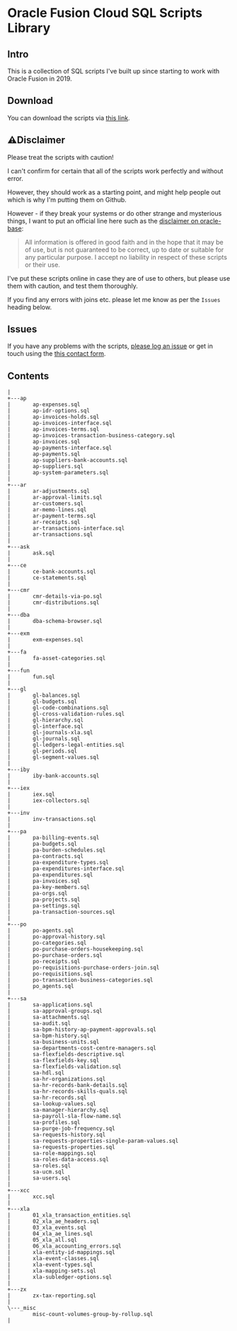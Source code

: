 # Oracle Fusion Cloud SQL Scripts Library

## Intro

This is a collection of SQL scripts I've built up since starting to work with Oracle Fusion in 2019.

## Download

You can download the scripts via [this link](https://github.com/throwing-cheese/oracle-fusion-cloud-sql-scripts/archive/refs/heads/main.zip).

## ⚠️Disclaimer

Please treat the scripts with caution!

I can't confirm for certain that all of the scripts work perfectly and without error.

However, they should work as a starting point, and might help people out which is why I'm putting them on Github.

However - if they break your systems or do other strange and mysterious things, I want to put an official line here such as the [disclaimer on oracle-base](https://oracle-base.com/misc/site-info#copyright):

> All information is offered in good faith and in the hope that it may be of use, but is not guaranteed to be correct, up to date or suitable for any particular purpose. I accept no liability in respect of these scripts or their use.

I've put these scripts online in case they are of use to others, but please use them with caution, and test them thoroughly.

If you find any errors with joins etc. please let me know as per the `Issues` heading below.

## Issues

If you have any problems with the scripts, [please log an issue](https://github.com/throwing-cheese/oracle-fusion-cloud-sql-scripts/issues) or get in touch using the [this contact form](https://jimpix.co.uk/contact/).

## Contents

    |   
	+---ap
	|       ap-expenses.sql
	|       ap-idr-options.sql
	|       ap-invoices-holds.sql
	|       ap-invoices-interface.sql
	|       ap-invoices-terms.sql
	|       ap-invoices-transaction-business-category.sql
	|       ap-invoices.sql
	|       ap-payments-interface.sql
	|       ap-payments.sql
	|       ap-suppliers-bank-accounts.sql
	|       ap-suppliers.sql
	|       ap-system-parameters.sql
	|       
	+---ar
	|       ar-adjustments.sql
	|       ar-approval-limits.sql
	|       ar-customers.sql
	|       ar-memo-lines.sql
	|       ar-payment-terms.sql
	|       ar-receipts.sql
	|       ar-transactions-interface.sql
	|       ar-transactions.sql
	|       
	+---ask
	|       ask.sql
	|       
	+---ce
	|       ce-bank-accounts.sql
	|       ce-statements.sql
	|       
	+---cmr
	|       cmr-details-via-po.sql
	|       cmr-distributions.sql
	|       
	+---dba
	|       dba-schema-browser.sql
	|       
	+---exm
	|       exm-expenses.sql
	|       
	+---fa
	|       fa-asset-categories.sql
	|       
	+---fun
	|       fun.sql
	|       
	+---gl
	|       gl-balances.sql
	|       gl-budgets.sql
	|       gl-code-combinations.sql
	|       gl-cross-validation-rules.sql
	|       gl-hierarchy.sql
	|       gl-interface.sql
	|       gl-journals-xla.sql
	|       gl-journals.sql
	|       gl-ledgers-legal-entities.sql
	|       gl-periods.sql
	|       gl-segment-values.sql
	|       
	+---iby
	|       iby-bank-accounts.sql
	|       
	+---iex
	|       iex.sql
	|       iex-collectors.sql
	|       
	+---inv
	|       inv-transactions.sql
	|       
	+---pa
	|       pa-billing-events.sql
	|       pa-budgets.sql
	|       pa-burden-schedules.sql
	|       pa-contracts.sql
	|       pa-expenditure-types.sql
	|       pa-expenditures-interface.sql
	|       pa-expenditures.sql
	|       pa-invoices.sql
	|       pa-key-members.sql
	|       pa-orgs.sql
	|       pa-projects.sql
	|       pa-settings.sql
	|       pa-transaction-sources.sql
	|       
	+---po
	|       po-agents.sql
	|       po-approval-history.sql
	|       po-categories.sql
	|       po-purchase-orders-housekeeping.sql
	|       po-purchase-orders.sql
	|       po-receipts.sql
	|       po-requisitions-purchase-orders-join.sql
	|       po-requisitions.sql
	|       po-transaction-business-categories.sql
	|       po_agents.sql
	|       
	+---sa
	|       sa-applications.sql
	|       sa-approval-groups.sql
	|       sa-attachments.sql
	|       sa-audit.sql
	|       sa-bpm-history-ap-payment-approvals.sql
	|       sa-bpm-history.sql
	|       sa-business-units.sql
	|       sa-departments-cost-centre-managers.sql
	|       sa-flexfields-descriptive.sql
	|       sa-flexfields-key.sql
	|       sa-flexfields-validation.sql
	|       sa-hdl.sql
	|       sa-hr-organizations.sql
	|       sa-hr-records-bank-details.sql
	|       sa-hr-records-skills-quals.sql
	|       sa-hr-records.sql
	|       sa-lookup-values.sql
	|       sa-manager-hierarchy.sql
	|       sa-payroll-sla-flow-name.sql
	|       sa-profiles.sql
	|       sa-purge-job-frequency.sql
	|       sa-requests-history.sql
	|       sa-requests-properties-single-param-values.sql
	|       sa-requests-properties.sql
	|       sa-role-mappings.sql
	|       sa-roles-data-access.sql
	|       sa-roles.sql
	|       sa-ucm.sql
	|       sa-users.sql
	|       
	+---xcc
	|       xcc.sql
	|       
	+---xla
	|       01_xla_transaction_entities.sql
	|       02_xla_ae_headers.sql
	|       03_xla_events.sql
	|       04_xla_ae_lines.sql
	|       05_xla_all.sql
	|       06_xla_accounting_errors.sql
	|       xla-entity-id-mappings.sql
	|       xla-event-classes.sql
	|       xla-event-types.sql
	|       xla-mapping-sets.sql
	|       xla-subledger-options.sql
	|       
	+---zx
	|       zx-tax-reporting.sql
	|       
	\---_misc
			misc-count-volumes-group-by-rollup.sql
    |   
